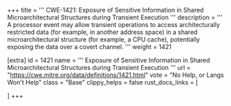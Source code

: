 +++
title = '''
CWE-1421: Exposure of Sensitive Information in Shared Microarchitectural Structures during Transient Execution
'''
description	= '''
A processor event may allow transient operations to access architecturally restricted data (for example, in another address space) in a shared microarchitectural structure (for example, a CPU cache), potentially exposing the data over a covert channel.
'''
weight = 1421

[extra]
id = 1421
name = '''
Exposure of Sensitive Information in Shared Microarchitectural Structures during Transient Execution
'''
url = "https://cwe.mitre.org/data/definitions/1421.html"
vote = "No Help, or Langs Won't Help"
class = "Base"
clippy_helps = false
rust_docs_links = [
	
]
+++
